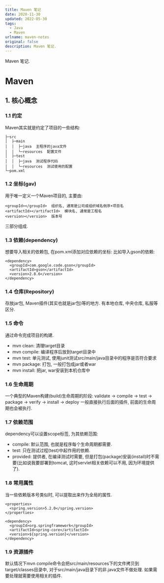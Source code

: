 ```yaml
---
title: Maven 笔记
date: 2020-11-30
updated: 2022-05-30
tags:
  - Java
  - Maven
urlname: maven-notes
original: false
description: Maven 笔记. 
---
```

Maven 笔记. 
<!--more-->
# Maven

## 1. 核心概念

### 1.1 约定

Maven其实就是约定了项目的一些结构: 
~~~
├─src
│  ├─main
│  │  ├─java  主程序的java文件
│  │  └─resources  配置文件
│  ├─test
│  │  ├─java  测试程序代码
│  │  └─resources  测试使用的配置
└─pom.xml
~~~

### 1.2 坐标(gav)

用于唯一定义一个Maven项目的, 主要由: 
~~~
<groupId></groupId>  组织名, 通常是公司或组织域名倒序+项目名
<artifactId></artifactId>  模块名, 通常是工程名
<version></version>  版本号
~~~

三部分组成. 

### 1.3 依赖(dependency)

想要导入相关的依赖包, 在pom.xml添加对应依赖的坐标: 
比如导入gson的依赖: 
~~~
<dependency>
  <groupId>com.google.code.gson</groupId>
  <artifactId>gson</artifactId>
  <version>2.8.6</version>
</dependency>
~~~

### 1.4 仓库(Repository)

存放jar包, Maven插件(其实也就是jar包)等的地方. 有本地仓库, 中央仓库, 私服等区分. 

### 1.5 命令

通过命令完成项目的构建. 
- mvn clean: 清理target目录
- mvn compile: 编译程序后放到target目录中
- mvn test: 单元测试, 使用junit测试src/main/java目录中的程序是否符合要求
- mvn package: 打包, 一般打包成jar或者war
- mvn install: 把jar, war安装到本机仓库中

### 1.6 生命周期

一个典型的Maven构建(build)生命周期的阶段: 
validate -> compile -> test -> package -> verify -> install -> deploy
一般直接执行后面的插件, 前面的生命周期也会被执行. 


### 1.7 依赖范围

dependency可以设置scope标签, 为其依赖范围: 
- compile: 默认范围, 也就是程序每个生命周期都需要. 
- test: 只在测试过程(test)中起作用的依赖. 
- provided: 提供者, 在编译测试时需要, 但是打包(package)安装(install)时不需要(比如说我要部署到tomcat, 这时servlet相关依赖可以不用, 因为环境提供了). 

### 1.8 常用属性

当一些依赖版本号类似时, 可以提取出来作为全局的属性. 
~~~
<properties>
  <spring.version>5.2.0</spring.version>
</properties>

<dependency>
  <groupId>org.springframework</groupId>
  <artifactId>spring-core</artifactId>
  <version>${spring.version}</version>
</dependency>
~~~

### 1.9 资源插件

默认情况下mvn compile命令会把src/main/resources下的文件拷贝到target/classes目录中, 对于src/main/java目录下的非.java文件不做处理. 如果需要处理就需要使用相关的插件. 